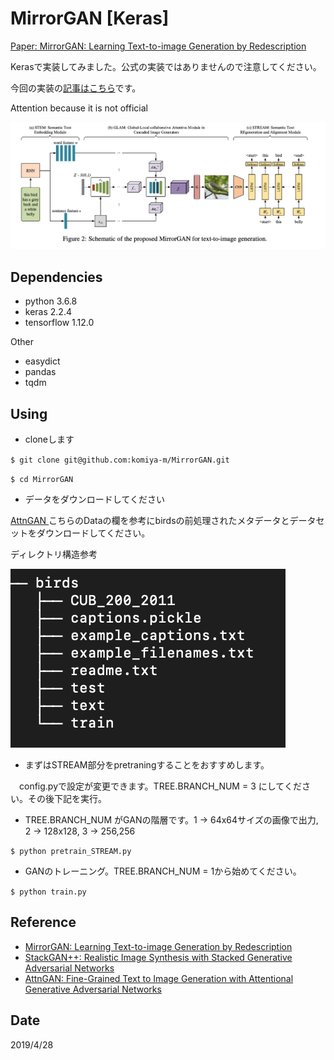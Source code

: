 # MirrorGAN [Keras]

[Paper: MirrorGAN: Learning Text-to-image Generation by Redescription](https://arxiv.org/abs/1903.05854)

Kerasで実装してみました。公式の実装ではありませんので注意してください。

今回の実装の[記事はこちら](https://qiita.com/komiya-m/items/5eb4fabf648ec44e03d3)です。

Attention because it is not official

![figure](pic/figure.png)

## Dependencies
- python 3.6.8
- keras 2.2.4 
- tensorflow 1.12.0

Other
- easydict
- pandas
- tqdm

## Using
- cloneします

`$ git clone git@github.com:komiya-m/MirrorGAN.git`

`$ cd MirrorGAN`

- データをダウンロードしてください

[AttnGAN ](https://github.com/taoxugit/AttnGAN) こちらのDataの欄を参考にbirdsの前処理されたメタデータとデータセットをダウンロードしてください。

ディレクトリ構造参考

![d](pic/d.png)

- まずはSTREAM部分をpretraningすることをおすすめします。

　config.pyで設定が変更できます。TREE.BRANCH_NUM = 3 にしてください。その後下記を実行。

- TREE.BRANCH_NUM がGANの階層です。1 -> 64x64サイズの画像で出力, 2 -> 128x128, 3 -> 256,256

`$ python pretrain_STREAM.py`

- GANのトレーニング。TREE.BRANCH_NUM = 1から始めてください。

`$ python train.py`

## Reference
- [MirrorGAN: Learning Text-to-image Generation by Redescription](https://arxiv.org/abs/1903.05854)
- [StackGAN++: Realistic Image Synthesis with Stacked Generative Adversarial Networks](https://arxiv.org/abs/1710.10916)
- [AttnGAN: Fine-Grained Text to Image Generation with Attentional Generative Adversarial Networks](https://arxiv.org/abs/1711.10485)

## Date
2019/4/28